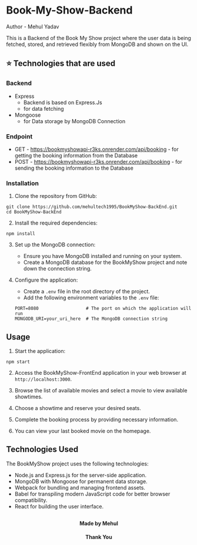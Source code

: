 # Book-My-Show-Backend
Author - Mehul Yadav

This is a Backend of the Book My Show project where the user data is being fetched, stored, and retrieved flexibly from MongoDB and shown on the UI.

## ⭐ Technologies that are used
### Backend
-  Express
      - Backend is based on Express.Js
      - for data fetching 
-  Mongoose
      - for Data storage by MongoDB Connection

### Endpoint
- GET -  https://bookmyshowapi-r3ks.onrender.com/api/booking
       - for getting the booking information from the Database
- POST - https://bookmyshowapi-r3ks.onrender.com/api/booking
       - for sending the booking information to the Database 

### Installation

1. Clone the repository from GitHub:

```
git clone https://github.com/mehultech1995/BookMyShow-BackEnd.git
cd BookMyShow-BackEnd
```

2. Install the required dependencies:

```
npm install
```

3. Set up the MongoDB connection:

   - Ensure you have MongoDB installed and running on your system.
   - Create a MongoDB database for the BookMyShow project and note down the connection string.

4. Configure the application:

   - Create a `.env` file in the root directory of the project.
   - Add the following environment variables to the `.env` file:

   ```
   PORT=8080                  # The port on which the application will run
   MONGODB_URI=your_uri_here  # The MongoDB connection string
   ```

## Usage

1. Start the application:

```
npm start
```

2. Access the BookMyShow-FrontEnd application in your web browser at `http://localhost:3000`.

3. Browse the list of available movies and select a movie to view available showtimes.

4. Choose a showtime and reserve your desired seats.

5. Complete the booking process by providing necessary information.

6. You can view your last booked movie on the homepage.

## Technologies Used

The BookMyShow project uses the following technologies:

- Node.js and Express.js for the server-side application.
- MongoDB with Mongoose for permanent data storage.
- Webpack for bundling and managing frontend assets.
- Babel for transpiling modern JavaScript code for better browser compatibility.
- React for building the user interface.


##
<h4 align="center">Made by Mehul</h4>
<h4 align="center">Thank You</h4>

